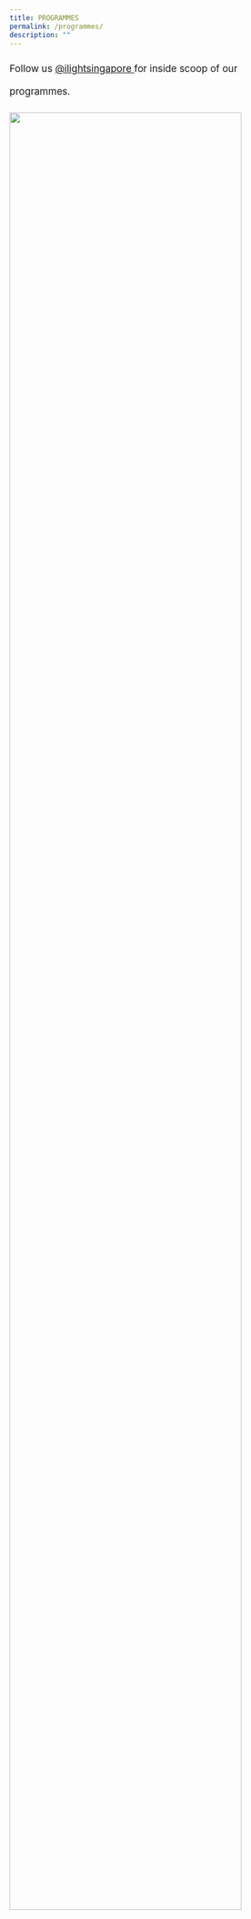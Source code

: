 ```yaml
---
title: PROGRAMMES
permalink: /programmes/
description: ""
---
```

<p style="font-size:17px; line-height:40px">Follow us <a target="_blank" href="https://www.instagram.com/ilightsingapore">@ilightsingapore </a> for inside scoop of our programmes.</p>

<a href="/programmes/lightwave-turning-the-tide"><img src="/images/Programmes/lightwave%20kv%20r2-min.png" style="width:90%" align="left"></a>


